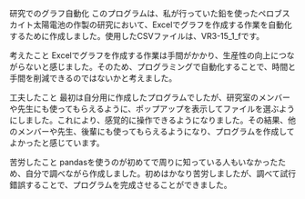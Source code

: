 研究でのグラフ自動化
このプログラムは、私が行っていた鉛を使ったペロブスカイト太陽電池の作製の研究において、Excelでグラフを作成する作業を自動化するために作成しました。使用したCSVファイルは、VR3-15_1_fです。

考えたこと
Excelでグラフを作成する作業は手間がかかり、生産性の向上につながらないと感じました。そのため、プログラミングで自動化することで、時間と手間を削減できるのではないかと考えました。

工夫したこと
最初は自分用に作成したプログラムでしたが、研究室のメンバーや先生にも使ってもらえるように、ポップアップを表示してファイルを選ぶようにしました。これにより、感覚的に操作できるようになりました。その結果、他のメンバーや先生、後輩にも使ってもらえるようになり、プログラムを作成してよかったと感じています。

苦労したこと
pandasを使うのが初めてで周りに知っている人もいなかったため、自分で調べながら作成しました。初めはかなり苦労しましたが、調べて試行錯誤することで、プログラムを完成させることができました。
